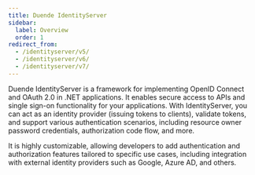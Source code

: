 ```yaml
---
title: Duende IdentityServer
sidebar:
  label: Overview
  order: 1
redirect_from:
  - /identityserver/v5/
  - /identityserver/v6/
  - /identityserver/v7/
---
```



Duende IdentityServer is a framework for implementing OpenID Connect and OAuth 2.0 in .NET applications. It enables
secure access to APIs and single sign-on functionality for your applications. With IdentityServer, you can act as an
identity provider (issuing tokens to clients), validate tokens, and support various authentication scenarios, including
resource owner password credentials, authorization code flow, and more.

It is highly customizable, allowing developers to add authentication and authorization features tailored to specific use
cases, including integration with external identity providers such as Google, Azure AD, and others.
